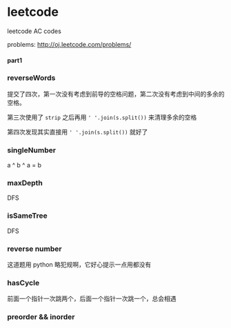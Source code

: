 leetcode
========

leetcode AC codes

problems: http://oj.leetcode.com/problems/

#### part1

### reverseWords

提交了四次，第一次没有考虑到前导的空格问题，第二次没有考虑到中间的多余的空格。

第三次使用了 ```strip``` 之后再用 ```' '.join(s.split())``` 来清理多余的空格

第四次发现其实直接用 ```' '.join(s.split())``` 就好了

### singleNumber

a ^ b ^ a = b

### maxDepth

DFS

### isSameTree

DFS

### reverse number

这道题用 python 略犯规啊，它好心提示一点用都没有

### hasCycle

前面一个指针一次跳两个，后面一个指针一次跳一个，总会相遇

### preorder && inorder
